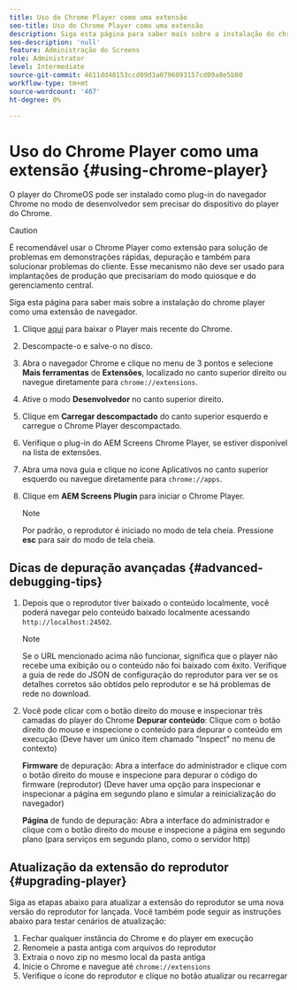 ```yaml
---
title: Uso do Chrome Player como uma extensão
seo-title: Uso do Chrome Player como uma extensão
description: Siga esta página para saber mais sobre a instalação do chrome player como uma extensão de navegador.
seo-description: 'null'
feature: Administração do Screens
role: Administrator
level: Intermediate
source-git-commit: 4611dd40153ccd09d3a0796093157cd09a8e5b80
workflow-type: tm+mt
source-wordcount: '467'
ht-degree: 0%

---
```



# Uso do Chrome Player como uma extensão {#using-chrome-player}

O player do ChromeOS pode ser instalado como plug-in do navegador Chrome no modo de desenvolvedor sem precisar do dispositivo do player do Chrome.

>[!CAUTION]
>
> É recomendável usar o Chrome Player como extensão para solução de problemas em demonstrações rápidas, depuração e também para solucionar problemas do cliente. Esse mecanismo não deve ser usado para implantações de produção que precisariam do modo quiosque e do gerenciamento central.

Siga esta página para saber mais sobre a instalação do chrome player como uma extensão de navegador.

1. Clique [aqui](https://download.macromedia.com/screens/) para baixar o Player mais recente do Chrome.

1. Descompacte-o e salve-o no disco.

1. Abra o navegador Chrome e clique no menu de 3 pontos e selecione **Mais ferramentas** de **Extensões**, localizado no canto superior direito ou navegue diretamente para `chrome://extensions`.

1. Ative o modo **Desenvolvedor** no canto superior direito.

1. Clique em **Carregar descompactado** do canto superior esquerdo e carregue o Chrome Player descompactado.

1. Verifique o plug-in do AEM Screens Chrome Player, se estiver disponível na lista de extensões.

1. Abra uma nova guia e clique no ícone Aplicativos no canto superior esquerdo ou navegue diretamente para `chrome://apps`.

1. Clique em **AEM Screens Plugin** para iniciar o Chrome Player.
   >[!NOTE]
   >
   > Por padrão, o reprodutor é iniciado no modo de tela cheia. Pressione **esc** para sair do modo de tela cheia.


## Dicas de depuração avançadas {#advanced-debugging-tips}

1. Depois que o reprodutor tiver baixado o conteúdo localmente, você poderá navegar pelo conteúdo baixado localmente acessando `http://localhost:24502`.

   >[!NOTE]
   >
   > Se o URL mencionado acima não funcionar, significa que o player não recebe uma exibição ou o conteúdo não foi baixado com êxito. Verifique a guia de rede do JSON de configuração do reprodutor para ver se os detalhes corretos são obtidos pelo reprodutor e se há problemas de rede no download.

1. Você pode clicar com o botão direito do mouse e inspecionar três camadas do player do Chrome
   **Depurar conteúdo**: Clique com o botão direito do mouse e inspecione o conteúdo para depurar o conteúdo em execução (Deve haver um único item chamado &quot;Inspect&quot; no menu de contexto)

   **Firmware** de depuração: Abra a interface do administrador e clique com o botão direito do mouse e inspecione para depurar o código do firmware (reprodutor) (Deve haver uma opção para inspecionar e inspecionar a página em segundo plano e simular a reinicialização do navegador)

   **Página** de fundo de depuração: Abra a interface do administrador e clique com o botão direito do mouse e inspecione a página em segundo plano (para serviços em segundo plano, como o servidor http)

## Atualização da extensão do reprodutor {#upgrading-player}

Siga as etapas abaixo para atualizar a extensão do reprodutor se uma nova versão do reprodutor for lançada. Você também pode seguir as instruções abaixo para testar cenários de atualização:

1. Fechar qualquer instância do Chrome e do player em execução
1. Renomeie a pasta antiga com arquivos do reprodutor
1. Extraia o novo zip no mesmo local da pasta antiga
1. Inicie o Chrome e navegue até `chrome://extensions`
1. Verifique o ícone do reprodutor e clique no botão atualizar ou recarregar